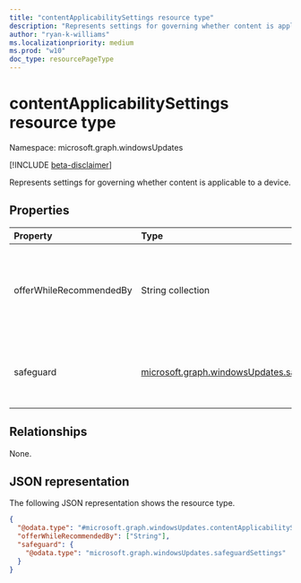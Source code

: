 ```yaml
---
title: "contentApplicabilitySettings resource type"
description: "Represents settings for governing whether content is applicable to a device."
author: "ryan-k-williams"
ms.localizationpriority: medium
ms.prod: "w10"
doc_type: resourcePageType
---
```


# contentApplicabilitySettings resource type

Namespace: microsoft.graph.windowsUpdates

[!INCLUDE [beta-disclaimer](../../includes/beta-disclaimer.md)]

Represents settings for governing whether content is applicable to a device.

## Properties
|Property|Type|Description|
|:---|:---|:---|
|offerWhileRecommendedBy|String collection|Offer if the update is recommended by a vendor in the list, otherwise withhold the offer.|
|safeguard|[microsoft.graph.windowsUpdates.safeguardSettings](../resources/windowsupdates-safeguardsettings.md)|Settings for governing safeguard-holds on offering content.|

## Relationships
None.

## JSON representation
The following JSON representation shows the resource type.
<!-- {
  "blockType": "resource",
  "@odata.type": "microsoft.graph.windowsUpdates.contentApplicabilitySettings"
}
-->
``` json
{
  "@odata.type": "#microsoft.graph.windowsUpdates.contentApplicabilitySettings",
  "offerWhileRecommendedBy": ["String"],
  "safeguard": {
    "@odata.type": "microsoft.graph.windowsUpdates.safeguardSettings"
  }
}
```
